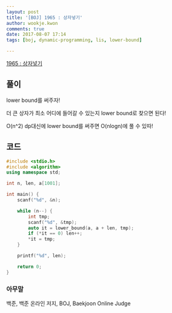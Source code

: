 ```yaml
---
layout: post
title: '[BOJ] 1965 : 상자넣기'
author: wookje.kwon
comments: true
date: 2017-08-07 17:14
tags: [boj, dynamic-programming, lis, lower-bound]

---
```


[1965 : 상자넣기](https://www.acmicpc.net/problem/1965)

## 풀이

lower bound를 써주자!

더 큰 상자가 최소 어디에 들어갈 수 있는지 lower bound로 찾으면 된다!

O(n^2) dp대신에 lower bound를 써주면 O(nlogn)에 풀 수 있따!

## 코드

```cpp
#include <stdio.h>
#include <algorithm>
using namespace std;

int n, len, a[1001];

int main() {
	scanf("%d", &n);

	while (n--) {
		int tmp;
		scanf("%d", &tmp);
		auto it = lower_bound(a, a + len, tmp);
		if (*it == 0) len++;
		*it = tmp;
	}

	printf("%d", len);

	return 0;
}
```

### 아무말  
백준, 백준 온라인 저지, BOJ, Baekjoon Online Judge